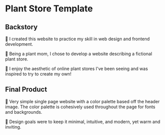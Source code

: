 # Plant Store Template 


## Backstory


🌿 I created this website to practice my skill in web design and frontend development.

🌿 Being a plant mom, I chose to develop a website describing a fictional plant store.

🌿 I enjoy the aesthetic of online plant stores I've been seeing and was inspired to try to create my own!

## Final Product

🌿 Very simple single page website with a color palette based off the header image. The color palette is cohesively used throughout the page for fonts and backgrounds.

🌿 Design goals were to keep it minimal, intuitive, and modern, yet warm and inviting.
